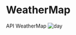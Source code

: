 # WeatherMap
API WeatherMap
![day](https://user-images.githubusercontent.com/49552666/171920524-bb9fa684-6575-42e2-b3e2-141c4099ad5e.png)
